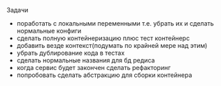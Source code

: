 Задачи
- поработать с локальными переменными т.е. убрать их и сделать нормальные конфиги
- сделать полную контейнеризацию плюс тест контейнерс
- добавить везде контекст(подумать по крайней мере над этим)
- убрать дублирование кода в тестах
- сделать нормальные названия для бд редиса
- когда сервис будет закончен сделать рефакторинг
- попробовать сделать абстракцию для сборки контейнера